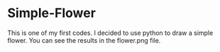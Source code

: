 # Simple-Flower
This is one of my first codes. I decided to use python to draw a simple flower. 
You can see the results in the flower.png file.
